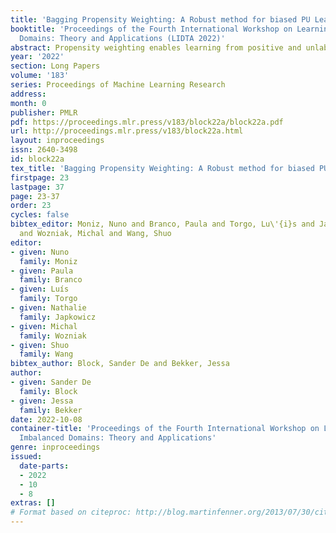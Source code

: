 ```yaml
---
title: 'Bagging Propensity Weighting: A Robust method for biased PU Learning'
booktitle: 'Proceedings of the Fourth International Workshop on Learning with Imbalanced
  Domains: Theory and Applications (LIDTA 2022)'
abstract: Propensity weighting enables learning from positive and unlabeled data (PU learning) in the face of labeling bias. PU learning aims to train a binary classification model when only positive and unlabeled data is available to learn from. This problem setting arises commonly in practice. Often, PU data suffers from a labeling bias, where the labeled examples are a biased sample from the positive examples. The probability for a positive example to get selected to be labeled is called its propensity score. Weighting PU datasets using propensity scores, allows to learn an unbiased model from biased PU data. However, this method has a strong downside of being rather unstable. This paper proposes a robust method for learning from biased PU data based on bagging. We show that the proposed method remains unbiased, while it reduces the variance and hence increases robustness. Our experiments confirms this by showing that our method has lower variance and classification error than plain propensity weighting as well as another method that was proposed for variance reduction.
year: '2022'
section: Long Papers
volume: '183'
series: Proceedings of Machine Learning Research
address:
month: 0
publisher: PMLR
pdf: https://proceedings.mlr.press/v183/block22a/block22a.pdf
url: http://proceedings.mlr.press/v183/block22a.html
layout: inproceedings
issn: 2640-3498
id: block22a
tex_title: 'Bagging Propensity Weighting: A Robust method for biased PU Learning'
firstpage: 23
lastpage: 37
page: 23-37
order: 23
cycles: false
bibtex_editor: Moniz, Nuno and Branco, Paula and Torgo, Lu\'{i}s and Japkowicz, Nathalie
  and Wozniak, Michal and Wang, Shuo
editor:
- given: Nuno
  family: Moniz
- given: Paula
  family: Branco
- given: Luís
  family: Torgo
- given: Nathalie
  family: Japkowicz
- given: Michal
  family: Wozniak
- given: Shuo
  family: Wang
bibtex_author: Block, Sander De and Bekker, Jessa
author:
- given: Sander De
  family: Block
- given: Jessa
  family: Bekker
date: 2022-10-08
container-title: 'Proceedings of the Fourth International Workshop on Learning with
  Imbalanced Domains: Theory and Applications'
genre: inproceedings
issued:
  date-parts:
  - 2022
  - 10
  - 8
extras: []
# Format based on citeproc: http://blog.martinfenner.org/2013/07/30/citeproc-yaml-for-bibliographies/
---
```

